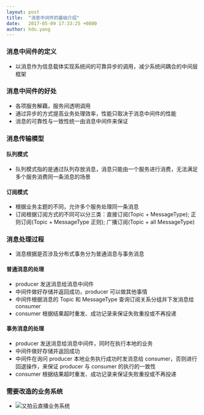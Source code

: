 ```yaml
---
layout: post
title:  "消息中间件的基础介绍"
date:   2017-05-09 17:33:25 +0800
author: hdu.yang
---
```


### 消息中间件的定义
* 以消息作为信息载体实现系统间的可靠异步的调用，减少系统间耦合的中间层框架

### 消息中间件的好处
* 各项服务解藕，服务间透明调用
* 通过异步的方式提高业务处理效率，性能只取决于消息中间件的性能
* 消息的可靠性与一致性统一由消息中间件来保证

### 消息传输模型
#### 队列模式
* 队列模式指的是通过队列存放消息，消息只能由一个服务进行消费，无法满足多个服务消费同一条消息的场景

#### 订阅模式
* 根据业务主题的不同，允许多个服务处理同一条消息
* 订阅根据订阅方式的不同可以分三类：直接订阅(Topic + MessageType); 正则订阅(Topic + MessageType 正则); 广播订阅(Topic + all MessageType)

### 消息处理过程
* 消息根据是否涉及分布式事务分为普通消息与事务消息
#### 普通消息的处理
* producer 发送消息给消息中间件
* 中间件做好存储并返回成功，producer 可以做其他事情
* 中间件根据消息的 Topic 和 MessageType 查询订阅关系分组并下发消息给 consumer
* consumer 根据结果超时重发、成功记录来保证失败重投或不再投递

#### 事务消息的处理
* producer 发送消息给消息中间件，同时在执行本地的业务
* 中间件做好存储并返回成功
* 中间件在询问 producer 本地业务执行成功时发消息给 consumer，否则进行回退操作，来保证 producer 与 consumer 的执行的一致性
* consumer 根据结果超时重发、成功记录来保证失败重投或不再投递

### 需要改造的业务系统
* ![又拍云直播业务系统](http://upyun-public.b0.upaiyun.com/message_workflow.jpg)
